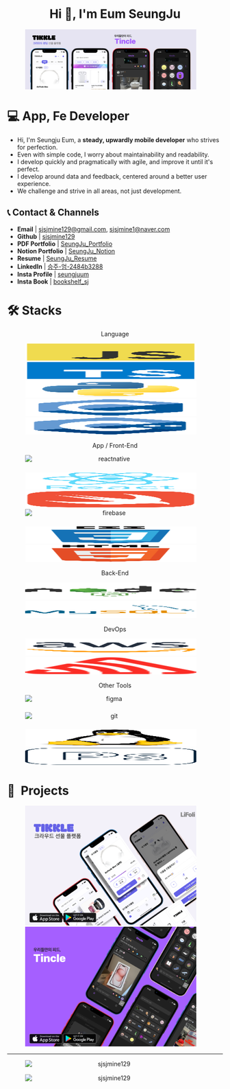 <h1 align="center">Hi 👋, I'm Eum SeungJu</h1>

<p align="center">
  <img src="title.png" alt="Title Image" width="800" >
</p>

# 💻 App, Fe Developer

- Hi, I'm Seungju Eum, a **steady, upwardly mobile developer** who strives for perfection.
- Even with simple code, I worry about maintainability and readability.
- I develop quickly and pragmatically with agile, and improve it until it's perfect.
- I develop around data and feedback, centered around a better user experience.
- We challenge and strive in all areas, not just development.

## 📞 Contact & Channels

- **Email** | sjsjmine129@gmail.com, sjsjmine1@naver.com
- **Github** | [sjsjmine129](https://github.com/sjsjmine129)
- **PDF Portfolio** | [SeungJu_Portfolio](https://drive.google.com/file/d/1hy6GEb51YxeHGsvbxAtTIteeWjarLZj-/view?usp=drive_link)
- **Notion Portfolio** | [SeungJu_Notion](https://eumseungju.notion.site/Eum-SeungJu-51ffd9329341468aaba64686126faee3?pvs=4)
- **Resume** | [SeungJu_Resume](https://drive.google.com/file/d/1YW3YPffQOY3fS7HTfcTjYqPRvKetBDOD/view?usp=drive_link)
- **LinkedIn** | [승주-엄-2484b3288](https://www.linkedin.com/in/%EC%8A%B9%EC%A3%BC-%EC%97%84-2484b3288/)
- **Insta Profile** | [seungjuum](https://www.instagram.com/seungjuum/)
- **Insta Book** | [bookshelf_sj](https://www.instagram.com/bookshelf_sj/)

# 🛠 Stacks

Language

<p align="left">
  <img src="https://raw.githubusercontent.com/devicons/devicon/master/icons/javascript/javascript-original.svg" alt="javascript" width="40" height="40"/>
  <img src="https://raw.githubusercontent.com/devicons/devicon/master/icons/typescript/typescript-original.svg" alt="typescript" width="40" height="40"/>
  <img src="https://raw.githubusercontent.com/devicons/devicon/master/icons/python/python-original.svg" alt="python" width="40" height="40"/> 
  <img src="https://raw.githubusercontent.com/devicons/devicon/master/icons/c/c-original.svg" alt="c" width="40" height="40"/>
  <img src="https://raw.githubusercontent.com/devicons/devicon/master/icons/cplusplus/cplusplus-original.svg" alt="cplusplus" width="40" height="40"/> 
</p>

App / Front-End

<p align="left"> 
  <img src="https://reactnative.dev/img/header_logo.svg" alt="reactnative" width="40" height="40"/>
  <img src="https://raw.githubusercontent.com/devicons/devicon/master/icons/react/react-original-wordmark.svg" alt="react" width="40" height="40"/> 
  <img src="https://raw.githubusercontent.com/devicons/devicon/master/icons/swift/swift-original.svg" alt="swift" width="40" height="40"/>
  <img src="https://www.vectorlogo.zone/logos/firebase/firebase-icon.svg" alt="firebase" width="40" height="40"/> 
  <img src="https://raw.githubusercontent.com/devicons/devicon/master/icons/css3/css3-original-wordmark.svg" alt="css3" width="40" height="40"/>
  <img src="https://raw.githubusercontent.com/devicons/devicon/master/icons/html5/html5-original-wordmark.svg" alt="html5" width="40" height="40"/>
</p>

Back-End

<p align="left">
  <img src="https://raw.githubusercontent.com/devicons/devicon/master/icons/nodejs/nodejs-original-wordmark.svg" alt="nodejs" width="40" height="40"/>
  <img src="https://raw.githubusercontent.com/devicons/devicon/master/icons/mysql/mysql-original-wordmark.svg" alt="mysql" width="40" height="40"/>
</p>

DevOps

<p align="left">
   <img src="https://raw.githubusercontent.com/devicons/devicon/master/icons/amazonwebservices/amazonwebservices-original-wordmark.svg" alt="aws" width="40" height="40"/>
  <img src="Sentry.svg" alt="mysql" width="40" height="40"/>
</p>

Other Tools

<p align="left">
  <img src="https://www.vectorlogo.zone/logos/figma/figma-icon.svg" alt="figma" width="40" height="40"/> 
  <img src="https://www.vectorlogo.zone/logos/git-scm/git-scm-icon.svg" alt="git" width="40" height="40"/> 
  <img src="https://raw.githubusercontent.com/devicons/devicon/master/icons/linux/linux-original.svg" alt="linux" width="40" height="40"/> 
  <img src="https://raw.githubusercontent.com/devicons/devicon/master/icons/photoshop/photoshop-line.svg" alt="photoshop" width="40" height="40"/>
</p>

# 🎈  Projects

<style>
  @media (min-width: 600px) {
    p {
      text-align: center;
    }

    img {
      width: 400px;
      margin-right: 20px;
      display: inline-block;
    }
  }

  @media (max-width: 599px) {
    img {
      width: 100%;
      margin-bottom: 10px;
    }
  }
</style>

<p align="center">
  <a href="https://eumseungju.notion.site/TIKKLE-6d775f688dc04a41bb54d1b9b4cff18d?pvs=4">
    <img src="tikkle.png" alt="tikkle">
  </a>

  <a href="https://eumseungju.notion.site/Tincle-342f1f3b0a134fd894957c466ed5cccd?pvs=4">
    <img src="tincle.png" alt="tincle">
  </a>
</p>

---

<p>
  <img align="cneter" src="https://github-readme-stats.vercel.app/api/top-langs?username=sjsjmine129&show_icons=true&locale=en&layout=compact" alt="sjsjmine129" />
</p>
<p>
<img align="center" src="https://github-readme-streak-stats.herokuapp.com/?user=sjsjmine129&" alt="sjsjmine129" />
</p>
